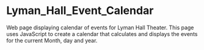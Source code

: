 # Lyman_Hall_Event_Calendar
Web page displaying calendar of events for Lyman Hall Theater.  This page uses JavaScript to create a calendar that calculates and displays the events for the current Month, day and year.
